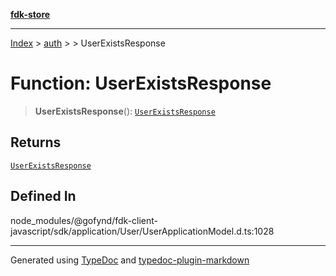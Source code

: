 [**fdk-store**](../../../README.md)
***

[Index](../../../API.md) > [auth](../../README.md) > [<internal>](../README.md) > UserExistsResponse

# Function: UserExistsResponse

> **UserExistsResponse**(): [`UserExistsResponse`](../type-aliases/type-alias.UserExistsResponse.md)

## Returns

[`UserExistsResponse`](../type-aliases/type-alias.UserExistsResponse.md)

## Defined In

node\_modules/@gofynd/fdk-client-javascript/sdk/application/User/UserApplicationModel.d.ts:1028

***
Generated using [TypeDoc](https://typedoc.org/) and [typedoc-plugin-markdown](https://www.npmjs.com/package/typedoc-plugin-markdown)
